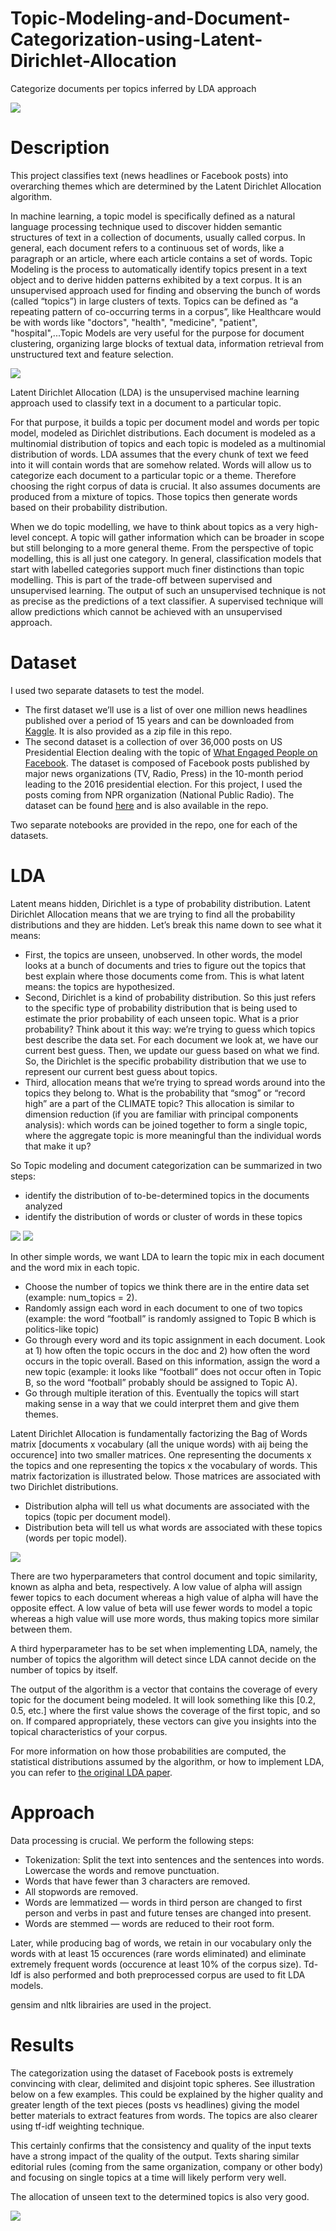 # Topic-Modeling-and-Document-Categorization-using-Latent-Dirichlet-Allocation
Categorize documents per topics inferred by LDA approach

![](asset/topics.jpg)

# Description
This project classifies text (news headlines or Facebook posts) into overarching themes which are determined by the Latent Dirichlet Allocation algorithm.

In machine learning, a topic model is specifically defined as a natural language processing technique used to discover hidden semantic structures of text in a collection of documents, usually called corpus. In general, each document refers to a continuous set of words, like a paragraph or an article, where each article contains a set of words. Topic Modeling is the process to automatically identify topics present in a text object and to derive hidden patterns exhibited by a text corpus. It is an unsupervised approach used for finding and observing the bunch of words (called “topics”) in large clusters of texts. Topics can be defined as “a repeating pattern of co-occurring terms in a corpus”, like Healthcare would be with words like "doctors", "health", "medicine", "patient", "hospital",...Topic Models are very useful for the purpose for document clustering, organizing large blocks of textual data, information retrieval from unstructured text and feature selection.

![](asset/Modeling.png)

Latent Dirichlet Allocation (LDA) is the unsupervised machine learning approach used to classify text in a document to a particular topic.

For that purpose, it builds a topic per document model and words per topic model, modeled as Dirichlet distributions.
Each document is modeled as a multinomial distribution of topics and each topic is modeled as a multinomial distribution of words.
LDA assumes that the every chunk of text we feed into it will contain words that are somehow related. Words will allow us to categorize each document to a particular topic or a theme. Therefore choosing the right corpus of data is crucial. It also assumes documents are produced from a mixture of topics. Those topics then generate words based on their probability distribution.

When we do topic modelling, we have to think about topics as a very high-level concept. A topic will gather information which can be broader in scope but still belonging to a more general theme. From the perspective of topic modelling, this is all just one category. In general, classification models that start with labelled categories support much finer distinctions than topic modelling. This is part of the trade-off between supervised and unsupervised learning. The output of such an unsupervised technique is not as precise as the predictions of a text classifier. A supervised technique will allow predictions which cannot be achieved with an unsupervised approach.

# Dataset

I used two separate datasets to test the model.
- The first dataset we’ll use is a list of over one million news headlines published over a period of 15 years and can be downloaded from [Kaggle](https://www.kaggle.com/therohk/million-headlines/data). It is also provided as a zip file in this repo.
- The second dataset is a collection of over 36,000 posts on US Presidential Election dealing with the topic of [What Engaged People on Facebook](https://github.com/milkha/FBElec16). The dataset is composed of Facebook posts published by major news organizations (TV, Radio, Press) in the 10-month period leading to the 2016 presidential election. For this project, I used the posts coming from NPR organization (National Public Radio). The dataset can be found [here](https://github.com/milkha/FBElec16/blob/master/data/npr.csv) and is also available in the repo.

Two separate notebooks are provided in the repo, one for each of the datasets.

# LDA

Latent means hidden, Dirichlet is a type of probability distribution. Latent Dirichlet Allocation means that we are trying to find all the probability distributions and they are hidden. Let’s break this name down to see what it means:

- First, the topics are unseen, unobserved. In other words, the model looks at a bunch of documents and tries to figure out the topics that best explain where those documents come from. This is what latent means: the topics are hypothesized.
- Second, Dirichlet is a kind of probability distribution. So this just refers to the specific type of probability distribution that is being used to estimate the prior probability of each unseen topic. What is a prior probability? Think about it this way: we’re trying to guess which topics best describe the data set. For each document we look at, we have our current best guess. Then, we update our guess based on what we find. So, the Dirichlet is the specific probability distribution that we use to represent our current best guess about topics.
- Third, allocation means that we’re trying to spread words around into the topics they belong to. What is the probability that “smog” or “record high” are a part of the CLIMATE topic? This allocation is similar to dimension reduction (if you are familiar with principal components analysis): which words can be joined together to form a single topic, where the aggregate topic is more meaningful than the individual words that make it up?

So Topic modeling and document categorization can be summarized in two steps:
- identify the distribution of to-be-determined topics in the documents analyzed
- identify the distribution of words or cluster of words in these topics

![](asset/image3.png)                ![](asset/image1.png)

In other simple words, we want LDA to learn the topic mix in each document and the word mix in each topic.
- Choose the number of topics we think there are in the entire data set (example: num_topics = 2).
- Randomly assign each word in each document to one of two topics (example: the word “football” is randomly assigned to Topic B which is politics-like topic)
- Go through every word and its topic assignment in each document. Look at 1) how often the topic occurs in the doc and 2) how often the word occurs in the topic overall. Based on this information, assign the word a new topic (example: it looks like “football” does not occur often in Topic B, so the word “football” probably should be assigned to Topic A).
- Go through multiple iteration of this. Eventually the topics will start making sense in a way that we could interpret them and give them themes.

Latent Dirichlet Allocation is fundamentally factorizing the Bag of Words matrix [documents x vocabulary (all the unique words) with aij being the occurence] into two smaller matrices. One representing the documents x the topics and one representing the topics x the vocabulary of words. This matrix factorization is illustrated below. Those matrices are associated with two Dirichlet distributions.
- Distribution alpha will tell us what documents are associated with the topics (topic per document model).
- Distribution beta will tell us what words are associated with these topics (words per topic model).

![](asset/factorization.png)

There are two hyperparameters that control document and topic similarity, known as alpha and beta, respectively. A low value of alpha will assign fewer topics to each document whereas a high value of alpha will have the opposite effect. A low value of beta will use fewer words to model a topic whereas a high value will use more words, thus making topics more similar between them.

A third hyperparameter has to be set when implementing LDA, namely, the number of topics the algorithm will detect since LDA cannot decide on the number of topics by itself.

The output of the algorithm is a vector that contains the coverage of every topic for the document being modeled. It will look something like this [0.2, 0.5, etc.] where the first value shows the coverage of the first topic, and so on. If compared appropriately, these vectors can give you insights into the topical characteristics of your corpus.

For more information on how those probabilities are computed, the statistical distributions assumed by the algorithm, or how to implement LDA, you can refer to [the original LDA paper](http://www.jmlr.org/papers/volume3/blei03a/blei03a.pdf).

# Approach

Data processing is crucial. We perform the following steps:
- Tokenization: Split the text into sentences and the sentences into words. Lowercase the words and remove punctuation.
- Words that have fewer than 3 characters are removed.
- All stopwords are removed.
- Words are lemmatized — words in third person are changed to first person and verbs in past and future tenses are changed into present.
- Words are stemmed — words are reduced to their root form.

Later, while producing bag of words, we retain in our vocabulary only the words with at least 15 occurences (rare words eliminated) and eliminate extremely frequent words (occurence at least 10% of the corpus size). Td-Idf is also performed and both preprocessed corpus are used to fit LDA models.

gensim and nltk librairies are used in the project.


# Results

The categorization using the dataset of Facebook posts is extremely convincing with clear, delimited and disjoint topic spheres. See illustration below on a few examples.
This could be explained by the higher quality and greater length of the text pieces (posts vs headlines) giving the model better materials to extract features from words.
The topics are also clearer using tf-idf weighting technique.

This certainly confirms that the consistency and quality of the input texts have a strong impact of the quality of the output. Texts sharing similar editorial rules (coming from the same organization, company or other body) and focusing on single topics at a time will likely perform very well.

The allocation of unseen text to the determined topics is also very good.

![](asset/posts.jpg)

